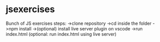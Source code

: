 # jsexercises
Bunch of JS exercises
steps:
  ->clone repository
  ->cd inside the folder
  ->npm install
  ->(optional) install live server plugin on vscode
  ->run index.html (optional: run index.html using live server)
  

